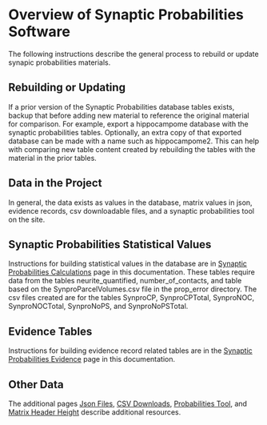 Overview of Synaptic Probabilities Software
===========================================

The following instructions describe the general process to rebuild or update synapic probabilities materials.

## Rebuilding or Updating

If a prior version of the Synaptic Probabilities database tables exists, backup that before adding new material to reference the original material for comparison. For example, export a hippocampome database with the synaptic probabilities tables. Optionally, an extra copy of that exported database can be made with a name such as hippocampome2. This can help with comparing new table content created by rebuilding the tables with the material in the prior tables.

## Data in the Project

In general, the data exists as values in the database, matrix values in json, evidence records, csv downloadable files, and a synaptic probabilities tool on the site.

## Synaptic Probabilities Statistical Values

Instructions for building statistical values in the database are in [Synaptic Probabilities Calculations](https://hco-dev-docs.readthedocs.io/en/latest/synaptic_probabilities/propagate_errors.html) page in this documentation.
These tables require data from the tables neurite_quantified, number_of_contacts, and table based on the SynproParcelVolumes.csv file in the prop_error directory. The csv files created are for the tables SynproCP, SynproCPTotal, SynproNOC, SynproNOCTotal, SynproNoPS, and SynproNoPSTotal.

## Evidence Tables

Instructions for building evidence record related tables are in the [Synaptic Probabilities Evidence](https://hco-dev-docs.readthedocs.io/en/latest/synaptic_probabilities/fragment.html) page in this documentation.

## Other Data

The additional pages [Json Files](https://hco-dev-docs.readthedocs.io/en/latest/synaptic_probabilities/json_files.html), [CSV Downloads](https://hco-dev-docs.readthedocs.io/en/latest/synaptic_probabilities/csv_dls.html), [Probabilities Tool](https://hco-dev-docs.readthedocs.io/en/latest/synaptic_probabilities/probabilities_tool.html), and [Matrix Header Height](https://hco-dev-docs.readthedocs.io/en/latest/synaptic_probabilities/header_height.html) describe additional resources.